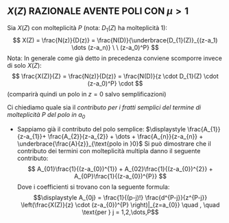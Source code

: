 ## $X(Z)$ RAZIONALE AVENTE POLI CON $\mu>1$ 

Sia $X(Z)$ con molteplicità $P$ (nota: $D_1(Z)$ ha molteplicità $1$):
$$
X(Z) = \frac{N(z)}{D(z)} = \frac{N(D)}{\underbrace{D_{1}(Z)}_{(z-a_1) \dots (z-a_n)} \ \ (z-a_0)^P}
$$
Nota:
In generale come già detto in precedenza conviene scomporre invece di solo $X(Z)$:
$$
\frac{X(Z)}{Z} = \frac{N(z)}{D(z)} = \frac{N(D)}{z \cdot D_{1}(Z) \cdot  (z-a_0)^P} \cdot
$$
(comparirà quindi un polo in $z=0$ salvo semplificazioni)


Ci chiediamo quale sia il *contributo per i fratti semplici del termine di molteplicità $P$ del polo in $a_{0}$*
- Sappiamo già il contributo del polo semplice: $\displaystyle \frac{A_{1}}{z-a_{1}}+ \frac{A_{2}}{z-a_{2}} + \dots + \frac{A_{n}}{z-a_{n}} + \underbrace{\frac{A}{z}}_{\text{polo in }0}$
Si può dimostrare che il contributo dei termini con molteplicità multipla danno il seguente contributo:
$$
A_{01}\frac{1}{(z-a_{0})^{1}} + A_{02}\frac{1}{(z-a_{0})^{2}} + A_{0P}\frac{1}{(z-a_{0})^{P}}
$$
Dove i coefficienti si trovano con la seguente formula:
$$\displaystyle A_{0j} = \frac{1}{(p-j)!} \frac{d^{P-j}}{z^{P-j}} \left(\frac{X(Z)}{z} \cdot (z-a_{0})^{P} \right)|_{z=a_{0}} \quad , \quad \text{per } j = 1,2,\dots,P$$


